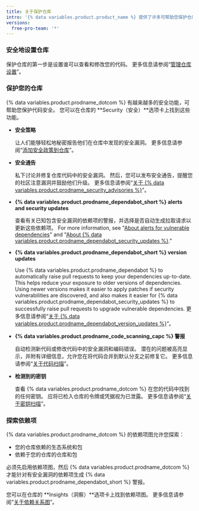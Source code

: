 ```yaml
---
title: 关于保护仓库
intro: '{% data variables.product.product_name %} 提供了许多可帮助您保护仓库安全的方法。'
versions:
  free-pro-team: '*'
---
```


### 安全地设置仓库

保护仓库的第一步是设置谁可以查看和修改您的代码。 更多信息请参阅“[管理仓库设置](/github/administering-a-repository/managing-repository-settings)”。

### 保护您的仓库

{% data variables.product.prodname_dotcom %} 有越来越多的安全功能，可帮助您保护代码安全。 您可以在仓库的 **Security（安全）**选项卡上找到这些功能。

- **安全策略**

  让人们能够轻松地秘密报告他们在仓库中发现的安全漏洞。 更多信息请参阅“[添加安全政策到仓库](/github/managing-security-vulnerabilities/adding-a-security-policy-to-your-repository)”。

- **安全通告**

  私下讨论并修复仓库代码中的安全漏洞。 然后，您可以发布安全通告，提醒您的社区注意漏洞并鼓励他们升级。 更多信息请参阅“[关于 {% data variables.product.prodname_security_advisories %}](/github/managing-security-vulnerabilities/about-github-security-advisories)”。

- **{% data variables.product.prodname_dependabot_short %} alerts and security updates**

  查看有关已知包含安全漏洞的依赖项的警报，并选择是否自动生成拉取请求以更新这些依赖项。 For more information, see "[About alerts for vulnerable dependencies](/github/managing-security-vulnerabilities/about-alerts-for-vulnerable-dependencies)" and "[About {% data variables.product.prodname_dependabot_security_updates %}](/github/managing-security-vulnerabilities/about-github-dependabot-security-updates)."

- **{% data variables.product.prodname_dependabot_short %} version updates**

  Use {% data variables.product.prodname_dependabot %} to automatically raise pull requests to keep your dependencies up-to-date. This helps reduce your exposure to older versions of dependencies. Using newer versions makes it easier to apply patches if security vulnerabilities are discovered, and also makes it easier for {% data variables.product.prodname_dependabot_security_updates %} to successfully raise pull requests to upgrade vulnerable dependencies. 更多信息请参阅“[关于 {% data variables.product.prodname_dependabot_version_updates %}](/github/administering-a-repository/about-github-dependabot-version-updates)”。

- **{% data variables.product.prodname_code_scanning_capc %} 警报**

  自动检测新代码或修改代码中的安全漏洞和编码错误。 潜在的问题被高亮显示，并附有详细信息，允许您在将代码合并到默认分支之前修复它。 更多信息请参阅“[关于代码扫描](/github/finding-security-vulnerabilities-and-errors-in-your-code/about-code-scanning)”。

- **检测到的密钥**

  查看 {% data variables.product.prodname_dotcom %} 在您的代码中找到的任何密钥。 应将已检入仓库的令牌或凭据视为已泄露。 更多信息请参阅“[关于密钥扫描](/github/administering-a-repository/about-secret-scanning)”。

### 探索依赖项
{% data variables.product.prodname_dotcom %} 的依赖项图允许您探索：

* 您的仓库依赖的生态系统和包
* 依赖于您的仓库的仓库和包

必须先启用依赖项图，然后 {% data variables.product.prodname_dotcom %} 才能针对有安全漏洞的依赖项生成 {% data variables.product.prodname_dependabot_short %} 警报。

您可以在仓库的 **Insights（洞察）**选项卡上找到依赖项图。 更多信息请参阅“[关于依赖关系图](/github/visualizing-repository-data-with-graphs/about-the-dependency-graph)”。
